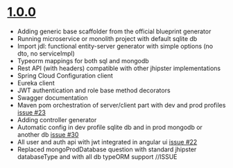 <a name="1.0.0"></a>

# [1.0.0](https://github.com/jhipster/generator-jhipster-nodejs/tree/v1.0.0)

- Adding generic base scaffolder from the official blueprint generator
- Running microservice or monolith project with default sqlite db
- Import jdl: functional entity-server generator with simple options (no dto, no serviceImpl)
- Typeorm mappings for both sql and mongodb 
- Rest API (with headers) compatible with other jhipster implementations
- Spring Cloud Configuration client
- Eureka client 
- JWT authentication and role base method decorators
- Swagger documentation
- Maven pom orchestration of server/client part with dev and prod profiles [issue #23](https://github.com/jhipster/generator-jhipster-nodejs/issues/23)
- Adding controller generator
- Automatic config in dev profile sqlite db and in prod mongodb or another db [issue #30](https://github.com/jhipster/generator-jhipster-nodejs/issues/30)
- All user and auth api with jwt integrated in angular ui [issue #22](https://github.com/jhipster/generator-jhipster-nodejs/issues/22)
- Replaced mongoProdDatabase question with standard jhipster databaseType and with all db typeORM support //ISSUE
